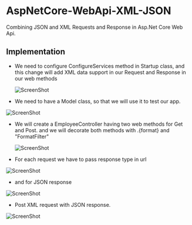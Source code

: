 # AspNetCore-WebApi-XML-JSON
Combining JSON and XML Requests and Response in Asp.Net Core Web Api.

## Implementation

* We need to configure ConfigureServices method in Startup class, and this change will add XML data support in our
  Request and Response in our web methods
  
  ![ScreenShot](https://raw.github.com/qamarhussain/AspNetCore-WebApi-XML-JSON/master/samples/Startup.PNG)
  
  
  
 * We need to have a Model class, so that we will use it to test our app.
 
  ![ScreenShot](https://raw.github.com/qamarhussain/AspNetCore-WebApi-XML-JSON/master/samples/EmployeeModel.PNG)
  
 * We will create a EmployeeController having two web methods for Get and Post. and we will decorate both methods
   with .{format} and "FormatFilter"
   
     ![ScreenShot](https://raw.github.com/qamarhussain/AspNetCore-WebApi-XML-JSON/master/samples/EmployeeController.PNG)
     
  * For each request we have to pass response type in url
  
  ![ScreenShot](https://raw.github.com/qamarhussain/AspNetCore-WebApi-XML-JSON/master/samples/Get-Request-XML.PNG)
  
  * and for JSON response
  
  ![ScreenShot](https://raw.github.com/qamarhussain/AspNetCore-WebApi-XML-JSON/master/samples/Get-Request-JSON.PNG)
  
   * Post XML request with JSON response. 
  
  ![ScreenShot](https://raw.github.com/qamarhussain/AspNetCore-WebApi-XML-JSON/master/samples/Post-Request.PNG)
  
